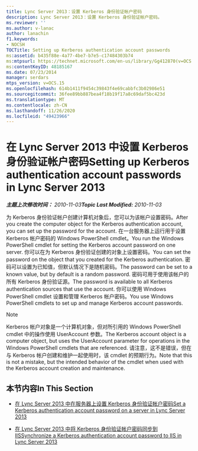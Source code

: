 ```yaml
---
title: Lync Server 2013：设置 Kerberos 身份验证帐户密码
description: Lync Server 2013：设置 Kerberos 身份验证帐户密码。
ms.reviewer: ''
ms.author: v-lanac
author: lanachin
f1.keywords:
- NOCSH
TOCTitle: Setting up Kerberos authentication account passwords
ms:assetid: b435f88e-4a77-4be7-b7e5-c17484303b74
ms:mtpsurl: https://technet.microsoft.com/en-us/library/Gg412870(v=OCS.15)
ms:contentKeyID: 48185167
ms.date: 07/23/2014
manager: serdars
mtps_version: v=OCS.15
ms.openlocfilehash: 614b1411f9454c39843f4e69cabbfc3b02986e51
ms.sourcegitcommit: 36fee89bb887bea4f18b19f17a8c69daf5bc423d
ms.translationtype: MT
ms.contentlocale: zh-CN
ms.lasthandoff: 11/26/2020
ms.locfileid: "49423966"
---
```

# <a name="setting-up-kerberos-authentication-account-passwords-in-lync-server-2013"></a><span data-ttu-id="d916d-103">在 Lync Server 2013 中设置 Kerberos 身份验证帐户密码</span><span class="sxs-lookup"><span data-stu-id="d916d-103">Setting up Kerberos authentication account passwords in Lync Server 2013</span></span>

<div data-xmlns="http://www.w3.org/1999/xhtml">

<div class="topic" data-xmlns="http://www.w3.org/1999/xhtml" data-msxsl="urn:schemas-microsoft-com:xslt" data-cs="https://msdn.microsoft.com/">

<div data-asp="https://msdn2.microsoft.com/asp">



</div>

<div id="mainSection">

<div id="mainBody"><span data-ttu-id="d916d-104">

<span> </span></span><span class="sxs-lookup"><span data-stu-id="d916d-104">

<span> </span></span></span>

<span data-ttu-id="d916d-105">_**主题上次修改时间：** 2010-11-03_</span><span class="sxs-lookup"><span data-stu-id="d916d-105">_**Topic Last Modified:** 2010-11-03_</span></span>

<span data-ttu-id="d916d-106">为 Kerberos 身份验证帐户创建计算机对象后，您可以为该帐户设置密码。</span><span class="sxs-lookup"><span data-stu-id="d916d-106">After you create the computer object for the Kerberos authentication account, you can set up the password for the account.</span></span> <span data-ttu-id="d916d-107">在一台服务器上运行用于设置 Kerberos 帐户密码的 Windows PowerShell cmdlet。</span><span class="sxs-lookup"><span data-stu-id="d916d-107">You run the Windows PowerShell cmdlet for setting the Kerberos account password on one server.</span></span> <span data-ttu-id="d916d-108">你可以在为 Kerberos 身份验证创建的对象上设置密码。</span><span class="sxs-lookup"><span data-stu-id="d916d-108">You can set the password on the object that you created for the Kerberos authentication.</span></span> <span data-ttu-id="d916d-109">密码可以设置为已知值，但默认情况下是随机密码。</span><span class="sxs-lookup"><span data-stu-id="d916d-109">The password can be set to a known value, but by default is a random password.</span></span> <span data-ttu-id="d916d-110">密码可用于使用该帐户的所有 Kerberos 身份验证源。</span><span class="sxs-lookup"><span data-stu-id="d916d-110">The password is available to all Kerberos authentication sources that use the account.</span></span> <span data-ttu-id="d916d-111">你可以使用 Windows PowerShell cmdlet 设置和管理 Kerberos 帐户密码。</span><span class="sxs-lookup"><span data-stu-id="d916d-111">You use Windows PowerShell cmdlets to set up and manage Kerberos account passwords.</span></span>

<div>


> [!NOTE]  
> <span data-ttu-id="d916d-112">Kerberos 帐户对象是一个计算机对象，但对所引用的 Windows PowerShell cmdlet 中的操作使用 UserAccount 参数。</span><span class="sxs-lookup"><span data-stu-id="d916d-112">The Kerberos account object is a computer object, but uses the UserAccount parameter for operations in the Windows PowerShell cmdlets that are referenced.</span></span> <span data-ttu-id="d916d-113">请注意，这不是错误，但在与 Kerberos 帐户创建和维护一起使用时，该 cmdlet 的预期行为。</span><span class="sxs-lookup"><span data-stu-id="d916d-113">Note that this is not a mistake, but the intended behavior of the cmdlet when used with the Kerberos account creation and maintenance.</span></span>



</div>

<div>

## <a name="in-this-section"></a><span data-ttu-id="d916d-114">本节内容</span><span class="sxs-lookup"><span data-stu-id="d916d-114">In This Section</span></span>

  - [<span data-ttu-id="d916d-115">在 Lync Server 2013 中在服务器上设置 Kerberos 身份验证帐户密码</span><span class="sxs-lookup"><span data-stu-id="d916d-115">Set a Kerberos authentication account password on a server in Lync Server 2013</span></span>](lync-server-2013-set-a-kerberos-authentication-account-password-on-a-server.md)

  - [<span data-ttu-id="d916d-116">在 Lync Server 2013 中将 Kerberos 身份验证帐户密码同步到 IIS</span><span class="sxs-lookup"><span data-stu-id="d916d-116">Synchronize a Kerberos authentication account password to IIS in Lync Server 2013</span></span>](lync-server-2013-synchronize-a-kerberos-authentication-account-password-to-iis.md)

<span data-ttu-id="d916d-117"></div>

</div>

<span> </span>

</div>

</div>

</span><span class="sxs-lookup"><span data-stu-id="d916d-117"></div>

</div>

<span> </span>

</div>

</div>

</span></span></div>

